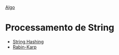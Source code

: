 [Algo]

# Processamento de String

- [String Hashing]
- [Rabin-Karp]


[Algo]: https://github.com/alexistoigo/lab#algo
[String Hashing]: https://github.com/alexistoigo/lab/blob/master/Processamento%20de%20String/hashing.md#string-hashing
[Rabin-Karp]: https://github.com/alexistoigo/lab/blob/master/Processamento%20de%20String/karp.md#rabin-karp